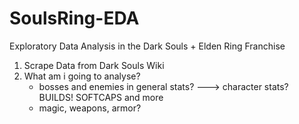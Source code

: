 # SoulsRing-EDA
Exploratory Data Analysis in the Dark Souls + Elden Ring Franchise

1. Scrape Data from Dark Souls Wiki
2. What am i going to analyse?
   - bosses and enemies in general stats?
   ---> character stats? BUILDS! SOFTCAPS and more
   - magic, weapons, armor?
